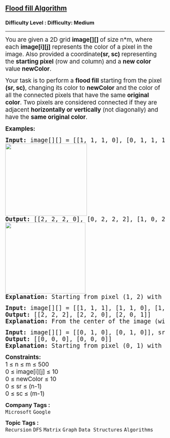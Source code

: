 <h2><a href="https://www.geeksforgeeks.org/problems/flood-fill-algorithm1856/1">Flood fill Algorithm</a></h2><h3>Difficulty Level : Difficulty: Medium</h3><hr><div class="problems_problem_content__Xm_eO"><p><span style="font-size: 14pt;">You are given a 2D grid <strong>image[][] </strong>of size n*m, where each <strong>image[i][j]</strong> represents the color of a pixel in the image. Also provided a coordinate<strong>(sr, sc) </strong>representing the <strong>starting pixel</strong> (row and column) and a <strong>new color</strong> value <strong>newColor</strong>.</span></p>
<p><span style="font-size: 14pt;">Your task is to perform a <strong>flood fill</strong> starting from the pixel <strong>(sr, sc)</strong>, changing its color to <strong>newColor</strong> and the color of all the connected pixels that have the same <strong>original color</strong>. Two pixels are considered connected if they are adjacent <strong>horizontally or vertically</strong> (not diagonally) and have the <strong>same original color</strong>.</span></p>
<p><span style="font-size: 14pt;"><strong>Examples:</strong></span></p>
<pre><span style="font-size: 14pt;"><strong style="font-size: 18.6667px;">Input: </strong><span style="font-size: 18.6667px;">image[][] = [[1, 1, 1, 0], [0, 1, 1, 1], [1, 0, 1, 1]], sr = 1, sc = 2, newColor = 2<br><img src="https://media.geeksforgeeks.org/img-practice/prod/addEditProblem/705720/Web/Other/blobid0_1744378665.jpg" width="258" height="228"><br><strong>Output:</strong> [[2, 2, 2, 0], [0, 2, 2, 2], [1, 0, 2, 2]]<br><img src="https://media.geeksforgeeks.org/img-practice/prod/addEditProblem/705720/Web/Other/blobid1_1744378699.jpg" width="253" height="224"><br><strong>Explanation:</strong> Starting from pixel (1, 2) with value 1, flood fill updates all connected pixels (up, down, left, right) with value 1 to 2, resulting in [[2, 2, 2, 0], [0, 2, 2, 2], [1, 0, 2, 2]].</span></span></pre>
<pre><span style="font-size: 14pt;"><strong>Input: </strong>image[][] = [[1, 1, 1], [1, 1, 0], [1, 0, 1]], sr = 1, sc = 1, newColor = 2
<strong>Output: </strong>[[2, 2, 2], [2, 2, 0], [2, 0, 1]]
<strong>Explanation: </strong>From the center of the image (with position (sr, sc) = (1, 1)), all pixels connected by a path of the same color as the starting pixel are colored with the new color.Note the bottom corner is not colored 2, because it is not 4-directionally connected to the starting pixel.<br></span></pre>
<pre><span style="font-size: 14pt;"><strong>Input: </strong>image[][] = [[0, 1, 0], [0, 1, 0]], sr = 0, sc = 1, newColor = 0
<strong>Output: </strong>[[0, 0, 0], [0, 0, 0]]
<strong>Explanation: </strong>Starting from pixel (0, 1) with value 1, flood fill changes all 4-directionally connected pixels with value 1 to 0, resulting in [[0, 0, 0], [0, 0, 0]]</span><span style="font-size: 14pt;"><br></span></pre>
<div><span style="font-size: 14pt;"><strong>Constraints:</strong><br>1 ≤ n ≤ m ≤ 500<br>0 ≤ image[i][j] ≤ 10</span></div>
<div><span style="font-size: 14pt;">0 ≤ newColor ≤ 10</span></div>
<div><span style="font-size: 14pt;">0 ≤ sr ≤ (n-1)</span></div>
<div><span style="font-size: 14pt;">0 ≤ sc ≤ (m-1)</span></div></div><p><span style=font-size:18px><strong>Company Tags : </strong><br><code>Microsoft</code>&nbsp;<code>Google</code>&nbsp;<br><p><span style=font-size:18px><strong>Topic Tags : </strong><br><code>Recursion</code>&nbsp;<code>DFS</code>&nbsp;<code>Matrix</code>&nbsp;<code>Graph</code>&nbsp;<code>Data Structures</code>&nbsp;<code>Algorithms</code>&nbsp;